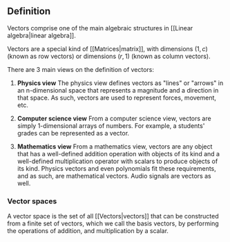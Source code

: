 ## Definition
Vectors comprise one of the main algebraic structures in [[Linear algebra|linear algebra]].

Vectors are a special kind of [[Matrices|matrix]], with dimensions $(1, c)$ (known as row vectors) or dimensions $(r,1)$ (known as column vectors).

There are 3 main views on the definition of vectors:

1. **Physics view**
	The physics view defines vectors as "lines" or "arrows" in an n-dimensional space that represents a magnitude and a direction in that space. As such, vectors are used to represent forces, movement, etc.

2. **Computer science view**
	From a computer science view, vectors are simply 1-dimensional arrays of numbers. For example, a students' grades can be represented as a vector.

3. **Mathematics view**
	From a mathematics view, vectors are any object that has a well-defined addition operation with objects of its kind and a well-defined multiplication operator with scalars to produce objects of its kind. Physics vectors and even polynomials fit these requirements, and as such, are mathematical vectors. Audio signals are vectors as well.

### Vector spaces
A vector space is the set of all [[Vectors|vectors]] that can be constructed from a finite set of vectors, which we call the basis vectors, by performing the operations of addition, and multiplication by a scalar.
